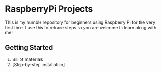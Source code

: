 # RaspberryPi Projects

This is my humble repository for beginners using Raspberry Pi for the very first time. I use this to retrace steps so you are welcome to learn along with me!

## Getting Started
1. Bill of materials
1. [Step-by-step installation]
